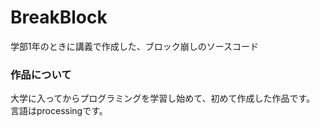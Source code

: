 # BreakBlock
学部1年のときに講義で作成した、ブロック崩しのソースコード

### 作品について
大学に入ってからプログラミングを学習し始めて、初めて作成した作品です。
言語はprocessingです。
